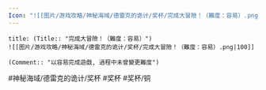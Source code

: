 ```yaml
---
Icon: "![[图片/游戏攻略/神秘海域/德雷克的诡计/奖杯/完成大冒險！（難度：容易）.png|30]]"
---
```

```ad-common-bronze-trophy
title: (Title:: "完成大冒險！（難度：容易）")
![[图片/游戏攻略/神秘海域/德雷克的诡计/奖杯/完成大冒險！（難度：容易）.png|100]]

(Comment:: "以容易完成遊戲, 過程中未曾變更難度")
```

#神秘海域/德雷克的诡计/奖杯 #奖杯 #奖杯/铜
